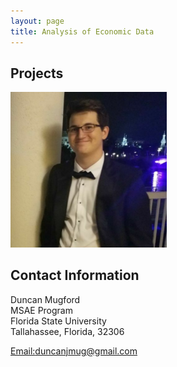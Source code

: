 ```yaml
---
layout: page
title: Analysis of Economic Data
---
```


##  Projects
<a> 
<img src="Image2.png" alt="Picture" width="250"/>
</a>

## Contact Information 

Duncan Mugford<br/>
MSAE Program<br/>
Florida State University <br/>
Tallahassee, Florida, 32306 <br/>

[Email:duncanjmug@gmail.com](mailto:duncanjmug@gmail.com)